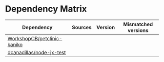 # Dependency Matrix

Dependency | Sources | Version | Mismatched versions
---------- | ------- | ------- | -------------------
[WorkshopCB/petclinic-kaniko](https://github.com/WorkshopCB/petclinic-kaniko.git) |  | []() | 
[dcanadillas/node-jx-test](https://github.com/dcanadillas/node-jx-test.git) |  | []() | 
